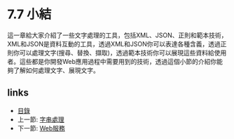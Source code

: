 # 7.7 小結
這一章給大家介紹了一些文字處理的工具，包括XML、JSON、正則和範本技術，XML和JSON是資料互動的工具，透過XML和JSON你可以表達各種含義，透過正則你可以處理文字(搜尋、替換、擷取)，透過範本技術你可以展現這些資料給使用者。這些都是你開發Web應用過程中需要用到的技術，透過這個小節的介紹你能夠了解如何處理文字、展現文字。

## links
   * [目錄](<preface.md>)
   * 上一節: [字串處理](<07.6.md>)
   * 下一節: [Web服務](<08.0.md>)
